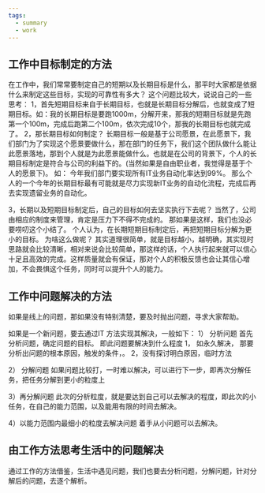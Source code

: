 ```yaml
---
tags:
  - summary
  - work
---
```


## 工作中目标制定的方法
在工作中，我们常常要制定自己的短期以及长期目标是什么，那平时大家都是依据什么来制定这些目标，实现的可靠性有多大？
这个问题比较大，说说自己的一些思考：
1，首先短期目标来自于长期目标，也就是长期目标分解后，也就变成了短期目标。如：我的长期目标是要跑1000m，分解开来，那我的短期目标就是先跑第一个100m，完成后跑第二个100m，依次完成10个，那我的长期目标也就完成了。
2，那长期目标如何制定？
长期目标一般是基于公司愿景，在此愿景下，我们部门为了实现这个愿景要做什么，那在部门的任务下，我们这个团队做什么能让此愿景落地，那到个人就是为此愿景能做什么。也就是在公司的背景下，个人的长期目标制定是符合与公司的利益下的。(当然如果是自由职业者，我觉得是基于个人的愿景下)。
如： 今年我们部门要实现所有IT业务自动化率达到99%。
那么个人的一个今年的长期目标最有可能就是尽力实现新IT业务的自动化流程，完成后再去实现遗留业务的自动化。

3，长期以及短期目标制定后，自己的目标如何去坚实执行下去呢？
当然了，公司由相应的制度来管理，肯定是压力下不得不完成的。 那如果是这样，我们也没必要唠叨这个小结了。
个人认为，在长期短期目标制定后，再把短期目标分解为更小的目标。 为啥这么做呢？ 其实道理很简单，就是目标越小，越明确，其实现时思路就会比较清晰，相对来说会比较简单，那这样的话，个人执行起来就可以信心十足且高效的完成。这样质量就会有保证，那对个人的积极反馈也会让其信心增加，不会畏惧这个任务，同时可以提升个人的能力。

## 工作中问题解决的方法
如果是线上的问题，那如果没有特别清楚，要及时抛出问题，寻求大家帮助。

如果是一个新问题，要去通过IT 方法实现其解决，一般如下：
1） 分析问题
首先分析问题，确定问题的目标。 即此问题要解决到什么程度
	1， 如永久解决， 那要分析出问题的根本原因，触发的条件，。
	2，没有探讨明白原因，临时方法

2） 分解问题
如果问题比较打，一时难以解决，可以进行下一步，即再次分解任务，把任务分解到更小的粒度上

3）再分解问题
此次的分析粒度，就是要达到自己可以去解决的程度，即此次的小任务，在自己的能力范围，以及能用有限的时间去解决。

4）以能力范围内最细小的粒度去解决问题
着手从小问题可以去解决。




## 由工作方法思考生活中的问题解决

通过工作的方法借鉴，生活中遇见问题，我们也要去分析问题，分解问题，针对分解后的问题，去逐个解析。






